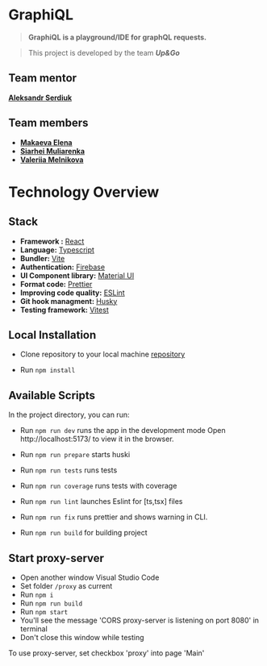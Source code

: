 # GraphiQL

> **GraphiQL is a playground/IDE for graphQL requests.**

> This project is developed by the team **_Up&Go_**

## Team mentor

[**Aleksandr Serdiuk**](https://github.com/alexserdyuk83 'Aleksandr`s GitHub')

## Team members

- [**Makaeva Elena** ](https://github.com/MakaevaElena 'Elena`s GitHub')
- [**Siarhei Muliarenka**](https://github.com/surface74 'Siarhei`s GitHub')
- [**Valeriia Melnikova**](https://github.com/MaleryValery 'Valeriia`s GitHub')

# Technology Overview

## Stack

- **Framework :** [React](https://react.dev/)
- **Language:** [Typescript](https://www.typescriptlang.org/)
- **Bundler:** [Vite](https://vitejs.dev/)
- **Authentication:** [Firebase](https://firebase.google.com/)
- **UI Component library:** [Material UI](https://mui.com/material-ui/)
- **Format code:** [Prettier](https://prettier.io/docs/en/index.html)
- **Improving code quality:** [ESLint](https://eslint.org/docs/latest/use/getting-started)
- **Git hook managment:** [Husky](https://github.com/typicode/husky#readme)
- **Testing framework:** [Vitest](https://vitest.dev/)

## Local Installation

- Clone repository to your local machine [repository](https://github.com/MakaevaElena/graphiql-app)

- Run `npm install`

## Available Scripts

In the project directory, you can run:

- Run `npm run dev` runs the app in the development mode
  Open http://localhost:5173/ to view it in the browser.

- Run `npm run prepare` starts huski
- Run `npm run tests` runs tests
- Run `npm run coverage` runs tests with coverage
- Run `npm run lint` launches Eslint for [ts,tsx] files
- Run `npm run fix` runs prettier and shows warning in CLI.
- Run `npm run build` for building project

## Start proxy-server
- Open another window Visual Studio Code
- Set folder `/proxy` as current
- Run `npm i`
- Run `npm run build`
- Run `npm start`
- You'll see the message 'CORS proxy-server is listening on port 8080' in terminal
- Don't close this window while testing

To use proxy-server, set checkbox 'proxy' into page 'Main'

